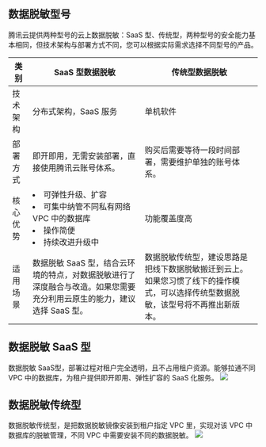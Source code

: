 ## 数据脱敏型号
腾讯云提供两种型号的云上数据脱敏：SaaS 型、传统型，两种型号的安全能力基本相同，但技术架构与部署方式不同，您可以根据实际需求选择不同型号的产品。

| 类别     | SaaS 型数据脱敏                                                | 传统型数据脱敏                                                |
| -------- | ------------------------------------------------------------ | ------------------------------------------------------------ |
| 技术架构 | 分布式架构，SaaS 服务                                        | 单机软件                                                     |
| 部署方式 | 即开即用，无需安装部署，直接使用腾讯云账号体系。              | 购买后需要等待一段时间部署，需要维护单独的账号体系。          |
| 核心优势 | <li>可弹性升级、扩容<li>可集中纳管不同私有网络 VPC 中的数据库<li> 操作简便<li> 持续改进升级中 | 功能覆盖度高                                                 |
| 适用场景 | 数据脱敏 SaaS 型，结合云环境的特点，对数据脱敏进行了深度融合与改造。如果您需要充分利用云原生的能力，建议选择 SaaS 型。 | 数据脱敏传统型，建设思路是把线下数据脱敏搬迁到云上。如果您习惯了线下的操作模式，可以选择传统型数据脱敏，该型号将不再推出新版本。 |

## 数据脱敏 SaaS 型
数据脱敏 SaaS型，部署过程对租户完全透明，且不占用租户资源。能够拉通不同 VPC 中的数据库，为租户提供即开即用、弹性扩容的 SaaS 化服务。
![](https://main.qcloudimg.com/raw/1741f90b19e46305deb6ecf0413187f9.png)

## 数据脱敏传统型
数据脱敏传统型，是把数据脱敏镜像安装到租户指定 VPC 里，实现对该 VPC 中数据库的脱敏管理，不同 VPC 中需要安装不同的数据脱敏。
![](https://main.qcloudimg.com/raw/6b83db1dbacd36183c6e26a3998a6320.png)
